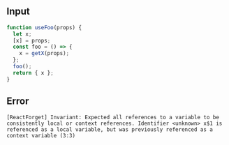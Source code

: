 
## Input

```javascript
function useFoo(props) {
  let x;
  [x] = props;
  const foo = () => {
    x = getX(props);
  };
  foo();
  return { x };
}

```


## Error

```
[ReactForget] Invariant: Expected all references to a variable to be consistently local or context references. Identifier <unknown> x$1 is referenced as a local variable, but was previously referenced as a context variable (3:3)
```
          
      